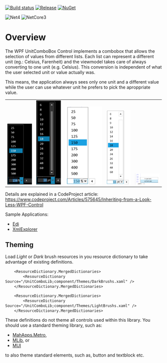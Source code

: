 [![Build status](https://ci.appveyor.com/api/projects/status/8rmd1b9d35efwunj?svg=true)](https://ci.appveyor.com/project/Dirkster99/unitcombolib)
[![Release](https://img.shields.io/github/release/Dirkster99/UnitComboLib.svg)](https://github.com/Dirkster99/UnitComboLib/releases/latest)
[![NuGet](https://img.shields.io/nuget/dt/Dirkster.UnitComboLib.svg)](http://nuget.org/packages/Dirkster.UnitComboLib)

![Net4](https://badgen.net/badge/Framework/.Net&nbsp;4/blue) ![NetCore3](https://badgen.net/badge/Framework/NetCore&nbsp;3/blue)

# Overview

The WPF UnitComboBox Control implements a combobox that allows the selection of values from  different lists. Each list can represent a different unit (eg.: Celsius, Farenheit) and the viewmodel takes care of always converting to one unit (e.g. Celsius). This conversion is independent of what the user selected unit or value actually was.

This means, the application always sees only one unit and a different value while the user can use whatever unit he prefers to pick the aproppriate value.

<table cellspacing="0" cellpadding="0">
<tr>
<td valign="bottom">
<img src="https://github.com/Dirkster99/Docu/blob/master/UnitComboLib/MetroDark_Percent.png" width="100"/>
</td><td valign="bottom">
<img src="https://github.com/Dirkster99/Docu/blob/master/UnitComboLib/MetroDark_Pt.png" width="100"/>
</td><td valign="bottom">
<img src="https://github.com/Dirkster99/Docu/blob/master/UnitComboLib/MetroLight_Percent.png" width="150"/>
</td><td valign="bottom">
<img src="https://github.com/Dirkster99/Docu/blob/master/UnitComboLib/MetroLight_Pt.png" width="100"/>
</td>
</td><td valign="bottom">
<img src="https://github.com/Dirkster99/Docu/blob/master/UnitComboLib/MetroLight_PopUp.png" width="100"/>
</td>
</tr>
</table>

Details are explained in a CodeProject article:
https://www.codeproject.com/Articles/575645/Inheriting-from-a-Look-Less-WPF-Control

Sample Applications:
- [Edi](https://github.com/Dirkster99/Edi)
- [XmlExplorer](https://github.com/Dirkster99/XmlExplorer)

## Theming

Load *Light* or *Dark* brush resources in you resource dictionary to take advantage of existing definitions.

```XAML
    <ResourceDictionary.MergedDictionaries>
        <ResourceDictionary Source="/UnitComboLib;component/Themes/DarkBrushs.xaml" />
    </ResourceDictionary.MergedDictionaries>
```

```XAML
    <ResourceDictionary.MergedDictionaries>
        <ResourceDictionary Source="/UnitComboLib;component/Themes/LightBrushs.xaml" />
    </ResourceDictionary.MergedDictionaries>
```

These definitions do not theme all controls used within this library. You should use a standard theming library, such as:
- [MahApps.Metro](https://github.com/MahApps/MahApps.Metro),
- [MLib](https://github.com/Dirkster99/MLib), or
- [MUI](https://github.com/firstfloorsoftware/mui)

to also theme standard elements, such as, button and textblock etc.

